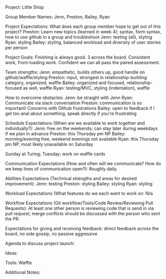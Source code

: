 Project: Little Shop

Group Member Names: Jenn, Preston, Bailey, Ryan

Project Expectations: What does each group member hope to get out of this project?
Preston: Learn new topics (learned in week 4); syntax, form syntax, how to use github in a group and troubleshoot
Jenn: testing (all), styling
Ryan: styling
Bailey: styling, balanced workload and diversity of user stories per person

Project Goals:
Finishing is always good.  3 across the board.  Consistent work, front-loading work.  Confident we can all pass the paired assessment. 

Team strengths:
Jenn: empathetic, builds others up, good handle on github/waffle/styling
Preston: input, strongest in relationship-building category, organized, waffle
Bailey: organized and focused, relationship-focused as well, waffle
Ryan: testing/MVC, styling (indentation), waffle

How to overcome obstacles:
Jenn: be straight with Jenn
Ryan: Communicate via slack conversation
Preston: communication is so important! Concerns with Github frustrations
Bailey: open to feedback if I get too anal about something, speak directly if you're frustrating

Schedule Expectations (When are we available to work together and individually?):
Jenn: free on the weekends; can stay later during weekdays if we plan in advance
Preston: this Thursday pm NP
Bailey: morning/evening free, weekend evenings not available
Ryan: this Thursday pm NP, most likely unavailable on Saturday

Sunday at Turing; Tuesday: work on waffle cards

Communication Expectations (How and often will we communicate? How do we keep lines of communication open?):
Roughly daily.

Abilities Expectations (Technical strengths and areas for desired improvement):
Jenn: testing
Preston: styling
Bailey: styling
Ryan: styling

Workload Expectations (What features do we each want to work on:
N/a


Workflow Expectations (Git workflow/Tools/Code Review/Reviewing Pull Requests):
At least one other person is reviewing code that is send in via pull request;
merge conflicts should be discussed with the person who sent the PR.  

Expectations for giving and receiving feedback: direct feedback across the board, no side gossip, no passive aggressive

Agenda to discuss project launch:

Ideas:

Tools:
Waffle


Additional Notes:
